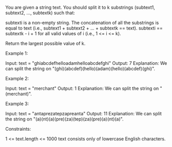 You are given a string text. You should split it to k substrings (subtext1,
subtext2, ..., subtextk) such that:


subtexti is a non-empty string.
The concatenation of all the substrings is equal to text (i.e., subtext1 +
subtext2 + ... + subtextk == text).
subtexti == subtextk - i + 1 for all valid values of i (i.e., 1 <= i <= k).


Return the largest possible value of k.


Example 1:


Input: text = "ghiabcdefhelloadamhelloabcdefghi"
Output: 7
Explanation: We can split the string on
"(ghi)(abcdef)(hello)(adam)(hello)(abcdef)(ghi)".


Example 2:


Input: text = "merchant"
Output: 1
Explanation: We can split the string on "(merchant)".


Example 3:


Input: text = "antaprezatepzapreanta"
Output: 11
Explanation: We can split the string on
"(a)(nt)(a)(pre)(za)(tep)(za)(pre)(a)(nt)(a)".



Constraints:


1 <= text.length <= 1000
text consists only of lowercase English characters.




